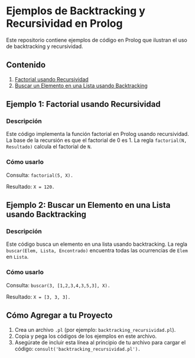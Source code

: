 # Ejemplos de Backtracking y Recursividad en Prolog

Este repositorio contiene ejemplos de código en Prolog que ilustran el uso de backtracking y recursividad.

## Contenido

1. [Factorial usando Recursividad](https://github.com/ivansanguezax/prologProject/blob/d98efee2f2a0f7bb2665f0c4db98901a04c33639/factorial.pl)
2. [Buscar un Elemento en una Lista usando Backtracking](https://github.com/ivansanguezax/prologProject/blob/d98efee2f2a0f7bb2665f0c4db98901a04c33639/backtrackin.pl)

## Ejemplo 1: Factorial usando Recursividad

### Descripción

Este código implementa la función factorial en Prolog usando recursividad. La base de la recursión es que el factorial de 0 es 1. La regla `factorial(N, Resultado)` calcula el factorial de `N`.

### Cómo usarlo

Consulta: `factorial(5, X).`

Resultado: `X = 120.`

## Ejemplo 2: Buscar un Elemento en una Lista usando Backtracking

### Descripción

Este código busca un elemento en una lista usando backtracking. La regla `buscar(Elem, Lista, Encontrado)` encuentra todas las ocurrencias de `Elem` en `Lista`.

### Cómo usarlo

Consulta: `buscar(3, [1,2,3,4,3,5,3], X).`

Resultado: `X = [3, 3, 3].`

## Cómo Agregar a tu Proyecto

1. Crea un archivo `.pl` (por ejemplo: `backtracking_recursividad.pl`).
2. Copia y pega los códigos de los ejemplos en este archivo.
3. Asegúrate de incluir esta línea al principio de tu archivo para cargar el código: `consult('backtracking_recursividad.pl').`

